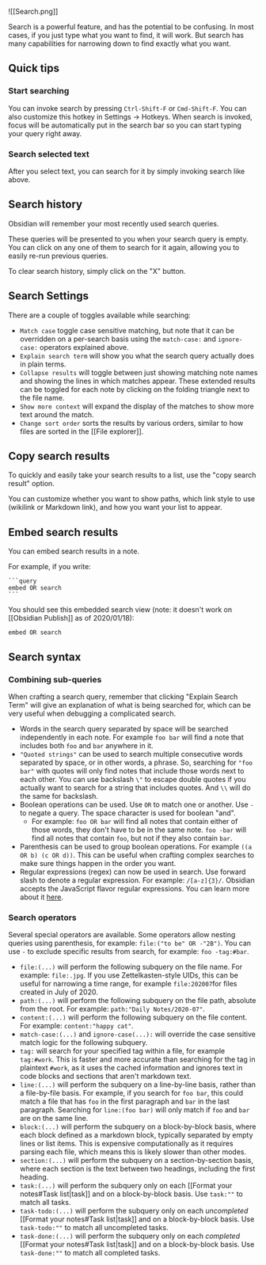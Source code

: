 ![[Search.png]]

Search is a powerful feature, and has the potential to be confusing. In most cases, if you just type what you want to find, it will work. But search has many capabilities for narrowing down to find exactly what you want.

## Quick tips

### Start searching

You can invoke search by pressing `Ctrl-Shift-F` or `Cmd-Shift-F`. You can also customize this hotkey in Settings -> Hotkeys. When search is invoked, focus will be automatically put in the search bar so you can start typing your query right away.

### Search selected text

After you select text, you can search for it by simply invoking search like above.

## Search history

Obsidian will remember your most recently used search queries.

These queries will be presented to you when your search query is empty. You can click on any one of them to search for it again, allowing you to easily re-run previous queries.

To clear search history, simply click on the "X" button.

## Search Settings

There are a couple of toggles available while searching:

- `Match case` toggle case sensitive matching, but note that it can be overridden on a per-search basis using the `match-case:` and `ignore-case:` operators explained above.
- `Explain search term` will show you what the search query actually does in plain terms.
- `Collapse results` will toggle between just showing matching note names and showing the lines in which matches appear. These extended results can be toggled for each note by clicking on the folding triangle next to the file name.
- `Show more context` will expand the display of the matches to show more text around the match.
- `Change sort order` sorts the results by various orders, similar to how files are sorted in the [[File explorer]].

## Copy search results

To quickly and easily take your search results to a list, use the "copy search result" option.

You can customize whether you want to show paths, which link style to use (wikilink or Markdown link), and how you want your list to appear.

## Embed search results

You can embed search results in a note.

For example, if you write:

<pre><code>```query
embed OR search
```</code></pre>

You should see this embedded search view (note: it doesn't work on [[Obsidian Publish]] as of 2020/01/18):

```query
embed OR search
```

## Search syntax

### Combining sub-queries

When crafting a search query, remember that clicking "Explain Search Term" will give an explanation of what is being searched for, which can be very useful when debugging a complicated search.

- Words in the search query separated by space will be searched independently in each note. For example `foo bar` will find a note that includes both `foo` and `bar` anywhere in it.
- `"Quoted strings"` can be used to search multiple consecutive words separated by space, or in other words, a phrase. So, searching for `"foo bar"` with quotes will only find notes that include those words next to each other. You can use backslash `\"` to escape double quotes if you actually want to search for a string that includes quotes. And `\\` will do the same for backslash.
- Boolean operations can be used. Use `OR` to match one or another. Use `-` to negate a query. The space character is used for boolean "and".
	- For example: `foo OR bar` will find all notes that contain either of those words, they don't have to be in the same note. `foo -bar` will find all notes that contain `foo`, but not if they also contain `bar`.
- Parenthesis can be used to group boolean operations. For example `((a OR b) (c OR d))`. This can be useful when crafting complex searches to make sure things happen in the order you want.
- Regular expressions (regex) can now be used in search. Use forward slash to denote a regular expression. For example: `/[a-z]{3}/`. Obsidian accepts the JavaScript flavor regular expressions. You can learn more about it [here](https://developer.mozilla.org/en-US/docs/Web/JavaScript/Guide/Regular_Expressions).

### Search operators

Several special operators are available. Some operators allow nesting queries using parenthesis, for example: `file:("to be" OR -"2B")`. You can use `-` to exclude specific results from search, for example: `foo -tag:#bar`.

- `file:(...)` will perform the following subquery on the file name. For example: `file:.jpg`. If you use Zettelkasten-style UIDs, this can be useful for narrowing a time range, for example `file:202007`for files created in July of 2020.
- `path:(...)` will perform the following subquery on the file path, absolute from the root. For example: `path:"Daily Notes/2020-07"`.
- `content:(...)` will perform the following subquery on the file content. For example: `content:"happy cat"`.
- `match-case:(...)` and `ignore-case(...):` will override the case sensitive match logic for the following subquery.
- `tag:` will search for your specified tag within a file, for example `tag:#work`. This is faster and more accurate than searching for the tag in plaintext `#work`, as it uses the cached information and ignores text in code blocks and sections that aren't markdown text.
- `line:(...)` will perform the subquery on a line-by-line basis, rather than a file-by-file basis. For example, if you search for `foo bar`, this could match a file that has `foo` in the first paragraph and `bar` in the last paragraph. Searching for `line:(foo bar)` will only match if `foo` and `bar` are on the same line.
- `block:(...)` will perform the subquery on a block-by-block basis, where each block defined as a markdown block, typically separated by empty lines or list items. This is expensive computationally as it requires parsing each file, which means this is likely slower than other modes.
- `section:(...)` will perform the subquery on a section-by-section basis, where each section is the text between two headings, including the first heading.
- `task:(...)` will perform the subquery only on each [[Format your notes#Task list|task]] and on a block-by-block basis. Use `task:""` to match all tasks.
- `task-todo:(...)` will perform the subquery only on each *uncompleted* [[Format your notes#Task list|task]] and on a block-by-block basis. Use `task-todo:""` to match all uncompleted tasks.
- `task-done:(...)` will perform the subquery only on each *completed* [[Format your notes#Task list|task]] and on a block-by-block basis. Use `task-done:""` to match all completed tasks.
